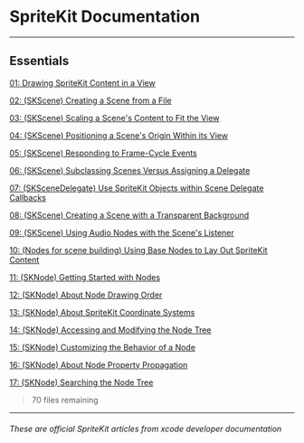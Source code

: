 # SpriteKit Documentation

-------------------------

## Essentials

[01: Drawing SpriteKit Content in a View](/tech_notes/spritekit_documentation/001-drawing-spritekit-content-in-a-view)

[02: (SKScene) Creating a Scene from a File](/tech_notes/spritekit_documentation/002-skscene-creating-a-scene-from-a-file)

[03: (SKScene) Scaling a Scene's Content to Fit the View](/tech_notes/spritekit_documentation/003-skscene-scaling-a-scenes-content-to-fit-the-view)

[04: (SKScene) Positioning a Scene's Origin Within its View](/tech_notes/spritekit_documentation/004-skscene-positioning-a-scenes-origin-within-its-view)

[05: (SKScene) Responding to Frame-Cycle Events](/tech_notes/spritekit_documentation/005-skscene-responding-to-frame-cycle-events)

[06: (SKScene) Subclassing Scenes Versus Assigning a Delegate](/tech_notes/spritekit_documentation/006-skscene-subclassing-scenes-versus-assigning-a-delegate)

[07: (SKSceneDelegate) Use SpriteKit Objects within Scene Delegate Callbacks](/tech_notes/spritekit_documentation/007-skscenedelegate-use-spritekit-objects-within-scene-delegate-call)

[08: (SKScene) Creating a Scene with a Transparent Background](/tech_notes/spritekit_documentation/008-skscene-creating-a-scene-with-a-transparent-background)

[09: (SKScene) Using Audio Nodes with the Scene's Listener](/tech_notes/spritekit_documentation/009-skscene-using-audio-nodes-with-the-scenes-listener)

[10: (Nodes for scene building) Using Base Nodes to Lay Out SpriteKit Content](/tech_notes/spritekit_documentation/010-nodesforscenebuilding-using-base-nodes-to-lay-out-spritekit-content)

[11: (SKNode) Getting Started with Nodes](/tech_notes/spritekit_documentation/011-sknode-getting-started-with-nodes)

[12: (SKNode) About Node Drawing Order](/tech_notes/spritekit_documentation/012-sknode-about-node-drawing-order)

[13: (SKNode) About SpriteKit Coordinate Systems](/tech_notes/spritekit_documentation/013-sknode-about-spritekit-coordinate-systems)

[14: (SKNode) Accessing and Modifying the Node Tree](/tech_notes/spritekit_documentation/014-sknode-accessing-and-modifying-the-node-tree)

[15: (SKNode) Customizing the Behavior of a Node](/tech_notes/spritekit_documentation/015-sknode-customizing-the-behavior-of-a-node)

[16: (SKNode) About Node Property Propagation](/tech_notes/spritekit_documentation/016-sknode-about-node-property-propagation)

[17: (SKNode) Searching the Node Tree](/tech_notes/spritekit_documentation/017-sknode-searching-the-node-tree)

[wrong link]: http://efeertugrul.com/tech_notes/spritekit_documentation/011-nodesforscenebuilding-maximizing-node-drawing-performance

> 70 files remaining

-------------------------

###### These are official SpriteKit articles from xcode developer documentation
